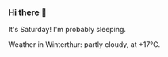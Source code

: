 ### Hi there :wave:

It's Saturday! I'm probably sleeping.

Weather in Winterthur: partly cloudy, at +17°C.
